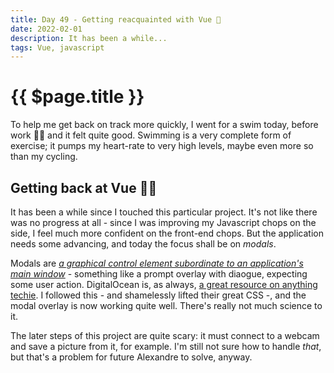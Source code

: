 ```yaml
---
title: Day 49 - Getting reacquainted with Vue 💐
date: 2022-02-01
description: It has been a while...
tags: Vue, javascript
---
```


# {{ $page.title }}

To help me get back on track more quickly, I went for a swim today, before work 🏊‍♂️ and it felt quite good. Swimming is a very complete form of exercise; it pumps my heart-rate to very high levels, maybe even more so than my cycling. 

## Getting back at Vue 🤹‍♂️

It has been a while since I touched this particular project. It's not like there was no progress at all - since I was improving my Javascript chops on the side, I feel much more confident on the front-end chops. But the application needs some advancing, and today the focus shall be on *modals*.

Modals are [*a graphical control element subordinate to an application's main window*](https://en.wikipedia.org/wiki/Modal_window) - something like a prompt overlay with diaogue, expecting some user action. DigitalOcean is, as always, [a great resource on anything techie](https://www.digitalocean.com/community/tutorials/vuejs-vue-modal-component). I followed this - and shamelessly lifted their great CSS -, and the modal overlay is now working quite well. There's really not much science to it.

The later steps of this project are quite scary: it must connect to a webcam and save a picture from it, for example. I'm still not sure how to handle *that*, but that's a problem for future Alexandre to solve, anyway.

<FetchComments :title=$frontmatter.title />
<PostComments :title=$frontmatter.title />
